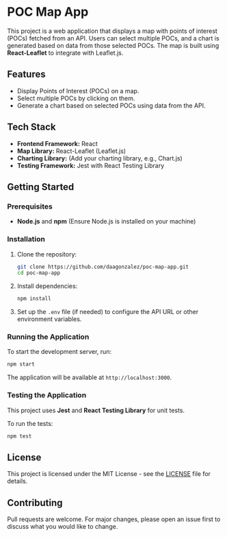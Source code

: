 # POC Map App

This project is a web application that displays a map with points of interest (POCs) fetched from an API. Users can select multiple POCs, and a chart is generated based on data from those selected POCs. The map is built using **React-Leaflet** to integrate with Leaflet.js.

## Features
- Display Points of Interest (POCs) on a map.
- Select multiple POCs by clicking on them.
- Generate a chart based on selected POCs using data from the API.

## Tech Stack
- **Frontend Framework:** React
- **Map Library:** React-Leaflet (Leaflet.js)
- **Charting Library:** (Add your charting library, e.g., Chart.js)
- **Testing Framework:** Jest with React Testing Library

## Getting Started

### Prerequisites
- **Node.js** and **npm** (Ensure Node.js is installed on your machine)

### Installation

1. Clone the repository:
   ```bash
   git clone https://github.com/daagonzalez/poc-map-app.git
   cd poc-map-app
   ```

2. Install dependencies:
   ```bash
   npm install
   ```

3. Set up the `.env` file (if needed) to configure the API URL or other environment variables.

### Running the Application

To start the development server, run:

```bash
npm start
```

The application will be available at `http://localhost:3000`.

### Testing the Application

This project uses **Jest** and **React Testing Library** for unit tests.

To run the tests:

```bash
npm test
```

## License

This project is licensed under the MIT License - see the [LICENSE](LICENSE) file for details.

## Contributing

Pull requests are welcome. For major changes, please open an issue first to discuss what you would like to change.